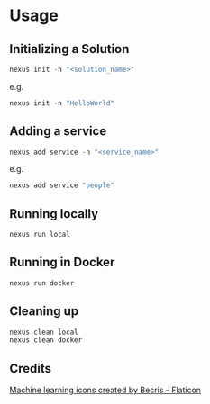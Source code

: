 # Usage

## Initializing a Solution
```powershell
nexus init -n "<solution_name>"
```

e.g.
```powershell
nexus init -n "HelloWorld"
```

## Adding a service
```powershell
nexus add service -n "<service_name>"
```

e.g.
```powershell
nexus add service "people"
```

## Running locally
```powershell
nexus run local
```

## Running in Docker
```powershell
nexus run docker
```

## Cleaning up
```powershell
nexus clean local
nexus clean docker
```

## Credits
<a href="https://www.flaticon.com/free-icons/machine-learning" title="machine learning icons">Machine learning icons created by Becris - Flaticon</a>